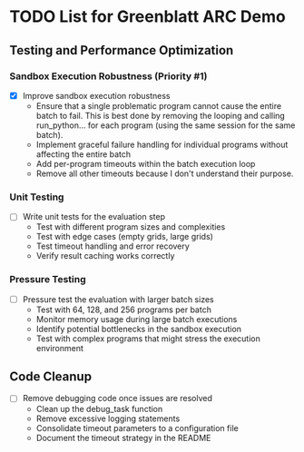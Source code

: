 # TODO List for Greenblatt ARC Demo

## Testing and Performance Optimization

### Sandbox Execution Robustness (Priority #1)
- [x] Improve sandbox execution robustness
  - Ensure that a single problematic program cannot cause the entire batch to fail. This is best done by removing the looping and calling run_python... for each program (using the same session for the same batch).
  - Implement graceful failure handling for individual programs without affecting the entire batch
  - Add per-program timeouts within the batch execution loop
  - Remove all other timeouts because I don't understand their purpose.

### Unit Testing
- [ ] Write unit tests for the evaluation step
  - Test with different program sizes and complexities
  - Test with edge cases (empty grids, large grids)
  - Test timeout handling and error recovery
  - Verify result caching works correctly

### Pressure Testing
- [ ] Pressure test the evaluation with larger batch sizes
  - Test with 64, 128, and 256 programs per batch
  - Monitor memory usage during large batch executions
  - Identify potential bottlenecks in the sandbox execution
  - Test with complex programs that might stress the execution environment

## Code Cleanup
- [ ] Remove debugging code once issues are resolved
  - Clean up the debug_task function
  - Remove excessive logging statements
  - Consolidate timeout parameters to a configuration file
  - Document the timeout strategy in the README
